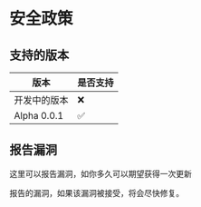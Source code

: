 # 安全政策

## 支持的版本

|     版本      |       是否支持      |
| ------------ | ------------------ |
| 开发中的版本   | :x: |
| Alpha 0.0.1  | :white_check_mark: |

## 报告漏洞

这里可以报告漏洞，如你多久可以期望获得一次更新

报告的漏洞，如果该漏洞被接受，将会尽快修复。

